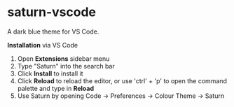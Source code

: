 # saturn-vscode

A dark blue theme for VS Code.

**Installation** via VS Code
1. Open **Extensions** sidebar menu
2. Type "Saturn" into the search bar
3. Click **Install** to install it
4. Click **Reload** to reload the editor, or use 'ctrl' + 'p' to open the command palette and type in **Reload**
5. Use Saturn by opening Code -> Preferences -> Colour Theme -> Saturn
